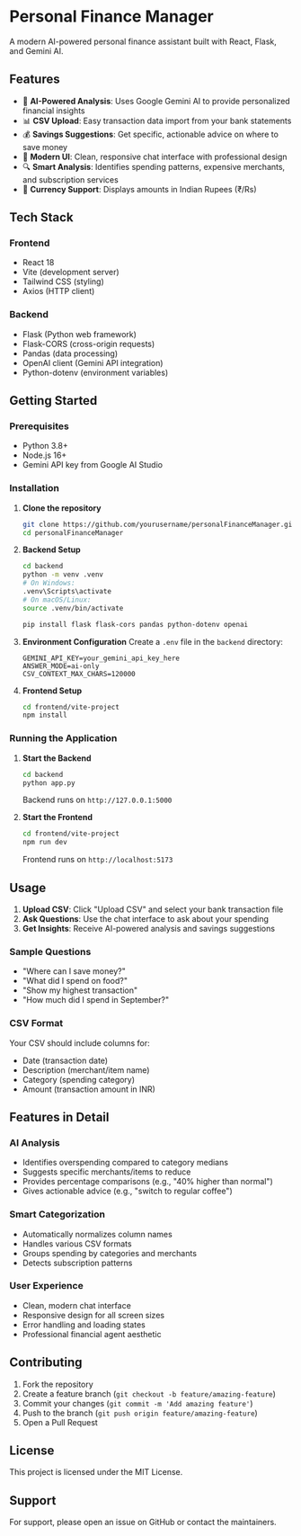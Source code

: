 # Personal Finance Manager

A modern AI-powered personal finance assistant built with React, Flask, and Gemini AI.

## Features

- 🤖 **AI-Powered Analysis**: Uses Google Gemini AI to provide personalized financial insights
- 📊 **CSV Upload**: Easy transaction data import from your bank statements
- 💰 **Savings Suggestions**: Get specific, actionable advice on where to save money
- 🎨 **Modern UI**: Clean, responsive chat interface with professional design
- 🔍 **Smart Analysis**: Identifies spending patterns, expensive merchants, and subscription services
- 💱 **Currency Support**: Displays amounts in Indian Rupees (₹/Rs)

## Tech Stack

### Frontend
- React 18
- Vite (development server)
- Tailwind CSS (styling)
- Axios (HTTP client)

### Backend
- Flask (Python web framework)
- Flask-CORS (cross-origin requests)
- Pandas (data processing)
- OpenAI client (Gemini API integration)
- Python-dotenv (environment variables)

## Getting Started

### Prerequisites
- Python 3.8+
- Node.js 16+
- Gemini API key from Google AI Studio

### Installation

1. **Clone the repository**
   ```bash
   git clone https://github.com/yourusername/personalFinanceManager.git
   cd personalFinanceManager
   ```

2. **Backend Setup**
   ```bash
   cd backend
   python -m venv .venv
   # On Windows:
   .venv\Scripts\activate
   # On macOS/Linux:
   source .venv/bin/activate
   
   pip install flask flask-cors pandas python-dotenv openai
   ```

3. **Environment Configuration**
   Create a `.env` file in the `backend` directory:
   ```env
   GEMINI_API_KEY=your_gemini_api_key_here
   ANSWER_MODE=ai-only
   CSV_CONTEXT_MAX_CHARS=120000
   ```

4. **Frontend Setup**
   ```bash
   cd frontend/vite-project
   npm install
   ```

### Running the Application

1. **Start the Backend**
   ```bash
   cd backend
   python app.py
   ```
   Backend runs on `http://127.0.0.1:5000`

2. **Start the Frontend**
   ```bash
   cd frontend/vite-project
   npm run dev
   ```
   Frontend runs on `http://localhost:5173`

## Usage

1. **Upload CSV**: Click "Upload CSV" and select your bank transaction file
2. **Ask Questions**: Use the chat interface to ask about your spending
3. **Get Insights**: Receive AI-powered analysis and savings suggestions

### Sample Questions
- "Where can I save money?"
- "What did I spend on food?"
- "Show my highest transaction"
- "How much did I spend in September?"

### CSV Format
Your CSV should include columns for:
- Date (transaction date)
- Description (merchant/item name)
- Category (spending category)
- Amount (transaction amount in INR)

## Features in Detail

### AI Analysis
- Identifies overspending compared to category medians
- Suggests specific merchants/items to reduce
- Provides percentage comparisons (e.g., "40% higher than normal")
- Gives actionable advice (e.g., "switch to regular coffee")

### Smart Categorization
- Automatically normalizes column names
- Handles various CSV formats
- Groups spending by categories and merchants
- Detects subscription patterns

### User Experience
- Clean, modern chat interface
- Responsive design for all screen sizes
- Error handling and loading states
- Professional financial agent aesthetic

## Contributing

1. Fork the repository
2. Create a feature branch (`git checkout -b feature/amazing-feature`)
3. Commit your changes (`git commit -m 'Add amazing feature'`)
4. Push to the branch (`git push origin feature/amazing-feature`)
5. Open a Pull Request

## License

This project is licensed under the MIT License.

## Support

For support, please open an issue on GitHub or contact the maintainers.